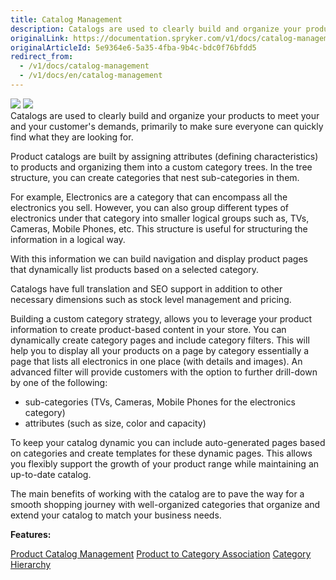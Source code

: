 ```yaml
---
title: Catalog Management
description: Catalogs are used to clearly build and organize your products to meet you and your customer's demands.
originalLink: https://documentation.spryker.com/v1/docs/catalog-management
originalArticleId: 5e9364e6-5a35-4fba-9b4c-bdc0f76bfdd5
redirect_from:
  - /v1/docs/catalog-management
  - /v1/docs/en/catalog-management
---
```


<div class='feature-text'>
    <div class='feature-images'>
    <img class="light-mode" src="https://spryker.s3.eu-central-1.amazonaws.com/docs/Document+360/Capabilities+icons/light/catalogue+management.svg"/>
    <img class="dark-mode" src="https://spryker.s3.eu-central-1.amazonaws.com/docs/Document+360/Capabilities+icons/dark/catalogue+management.svg"/>
    </div>
    <div class="feature-text-wrap">
Catalogs are used to clearly build and organize your products to meet your and your customer's demands, primarily to make sure everyone can quickly find what they are looking for.

Product catalogs are built by assigning attributes (defining characteristics) to products and organizing them into a custom category trees. In the tree structure, you can create categories that nest sub-categories in them.

For example, Electronics are a category that can encompass all the electronics you sell. However, you can also group different types of electronics under that category into smaller logical groups such as, TVs, Cameras, Mobile Phones, etc. This structure is useful for structuring the information in a logical way.

With this information we can build navigation and display product pages that dynamically list products based on a selected category.

Catalogs have full translation and SEO support in addition to other necessary dimensions such as stock level management and pricing.

Building a custom category strategy, allows you to leverage your product information to create product-based content in your store. You can dynamically create category pages and include category filters. This will help you to display all your products on a page by category essentially a page that lists all electronics in one place (with details and images). An advanced filter will provide customers with the option to further drill-down by one of the following:

* sub-categories (TVs, Cameras, Mobile Phones for the electronics category)
* attributes (such as size, color and capacity)

To keep your catalog dynamic you can include auto-generated pages based on categories and create templates for these dynamic pages. This allows you flexibly support the growth of your product range while maintaining an up-to-date catalog.

The main benefits of working with the catalog are to pave the way for a smooth shopping journey with well-organized categories that organize and extend your catalog to match your business needs.
</div>
</div> 

**Features:**

<div>
<a class="feature-link" href="https://documentation.spryker.com/v1/docs/product-catalog-management">Product Catalog Management</a>
    <a class="feature-link" href="https://documentation.spryker.com/v1/docs/product-to-category-association">Product to Category Association</a>
    <a class="feature-link" href="https://documentation.spryker.com/v1/docs/define-category-hierarchy">Category Hierarchy</a>
</div>
